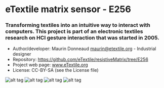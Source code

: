 # eTextile matrix sensor - E256

### Transforming textiles into an intuitive way to interact with computers. This project is part of an electronic textiles research on HCI gesture interaction that was started in 2005.

- Author/developer: Maurin Donneaud <maurin@etextile.org> - Industrial designer
- Repository: https://github.com/eTextile/resistiveMatrix/tree/E256
- Project web page: www.eTextile.org
- License: CC-BY-SA (see the License file)

![alt tag](https://farm5.staticflickr.com/4277/34309389944_91cf80ab33_z_d.jpg)
![alt tag](https://farm5.staticflickr.com/4029/35712085765_e0253432ae_z_d.jpg)
![alt tag](https://farm5.staticflickr.com/4239/35543454112_6f8426e894_z_d.jpg)
![alt tag](https://farm5.staticflickr.com/4107/34896297374_76e9ae9aa0_z_d.jpg)

